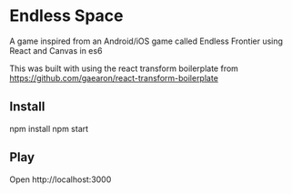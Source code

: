 # Endless Space
A game inspired from an Android/iOS game called Endless Frontier using React and Canvas in es6

This was built with using the react transform boilerplate from
https://github.com/gaearon/react-transform-boilerplate

## Install

npm install
npm start

## Play

Open http://localhost:3000
